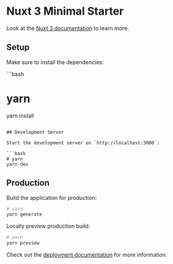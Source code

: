 # Nuxt 3 Minimal Starter

Look at the [Nuxt 3 documentation](https://nuxt.com/docs/getting-started/introduction) to learn more.

## Setup

Make sure to install the dependencies:

´´´bash
# yarn
yarn install
```

## Development Server

Start the development server on `http://localhost:3000`:

```bash
# yarn
yarn dev
```

## Production

Build the application for production:

```bash
# yarn
yarn generate
```

Locally preview production build:

```bash
# yarn
yarn preview
```

Check out the [deployment documentation](https://nuxt.com/docs/getting-started/deployment) for more information.
